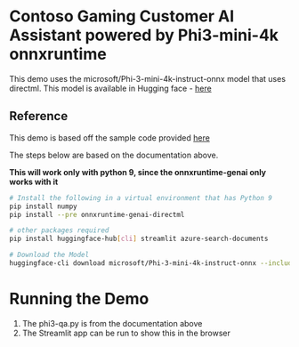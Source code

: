 # Contoso Gaming Customer AI Assistant powered by Phi3-mini-4k onnxruntime

This demo uses the microsoft/Phi-3-mini-4k-instruct-onnx model that uses directml.
This model is available in Hugging face - [here](https://huggingface.co/microsoft/Phi-3-mini-4k-instruct-onnx)

## Reference
This demo is based off the sample code provided [here](https://onnxruntime.ai/docs/genai/tutorials/phi3-python.html#run-with-directml)

The steps below are based on the documentation above.

**This will work only with python 9, since the onnxruntime-genai only works with it**

```sh
# Install the following in a virtual environment that has Python 9
pip install numpy
pip install --pre onnxruntime-genai-directml

# other packages required
pip install huggingface-hub[cli] streamlit azure-search-documents

# Download the Model
huggingface-cli download microsoft/Phi-3-mini-4k-instruct-onnx --include directml/* --local-dir .

```

# Running the Demo

1. The phi3-qa.py is from the documentation above
2. The Streamlit app can be run to show this in the browser
